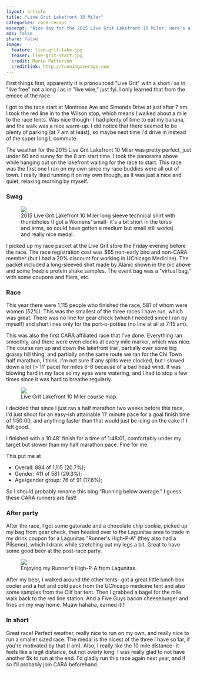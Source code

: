 ```yaml
---
layout: article
title: "Live Grit Lakefront 10 Miler"
categories: race-recaps
excerpt: "Nice day for the 2015 Live Grit Lakefront 10 Miler. Here's a recap."
ads: false
share: false
image:
  feature: live-grit-lake.jpg
  teaser: live-grit-start.jpg
  credit: Maria Patterson
  creditlink: http://runningaverage.com
---
```


First things first, apparently it is pronounced "Live Grit" with a short
*i* as in "live free" not a long *i* as in "live wire," just fyi.  I only learned that from the emcee at the race.
 
I got to the race start at Montrose Ave and Simonds Drive at just after 7 am.  I 
took the red line in to the Wilson stop, which means I walked about a mile to the
race tents.  Was nice though- I had plenty
of time to eat my banana, and the walk was a nice warm-up. I 
did notice that there seemed to be plenty of parking (at 7 am at least), so maybe
next time I'd drive in instead of the super long L commute. 

The weather for the 2015 Live Grit Lakefront 10 Miler was pretty perfect, just 
under 60 and sunny for the 8 am start time.  I took the panorama above while 
hanging out on the lakefront waiting for the race to start.  This race was the 
first one I ran on my own since my race buddies were all out of town.  I really
liked running it on my own though, as it was just a nice and quiet, relaxing morning by myself.  

### Swag

<figure class="half">
        <img src="{{ site.url }}/images/live-grit-swag.jpg">
        <figcaption>2015 Live Grit Lakefront 10 Miler long sleeve technical shirt with thumbholes (I got a Womens' small- it's a bit short in the torso and arms, so could have gotten a medium but small still works) and really nice medal.</figcaption>
</figure>

I picked up my race packet at the Live Grit store the Friday evening before the 
race.  The race registration cost 
was $65 non-early bird and non-CARA member 
(but I had a 20% discount for working in UChicago Medicine).
The packet included a long-sleeved shirt made by Alanic shown in the pic above 
and some freebie protein shake samples.  The event bag was a "virtual bag,"
with some coupons and fliers, etc.
 
### Race
This year there were 1,115 people who finished the race, 581
of whom were women (52%). This was the smallest of the three races I have run,
which was great.  There was no line for gear check (which I needed since I ran
by myself) and short lines only for the port-o-potties (no line at all at 7:15 am).
 
This was also the first CARA affiliated race that I've done.  Everything ran smoothly, and 
there were even clocks at every mile marker, which was nice.
The course ran up and down the lakefront trail, partially over some big grassy hill thing,
and partially on the same route we ran for the Chi Town half marathon, I think.
I'm not sure if any splits were clocked, but I slowed down a lot (> 11' pace) for miles
6-8 because of a bad head wind.  It was blowing hard in my face so my eyes were watering,
and I had to stop a few times since it was hard to breathe regularly.

<figure class="half">
        <img src="{{ site.url }}/images/live-grit-course.jpg">
        <figcaption>Live Grit Lakefront 10 Miler course map.</figcaption>
</figure>

I decided that since I just ran a half marathon two weeks before this race, I'd
just shoot for an easy-ish attainable 11' minute pace for a goal finish time of
1:50:00, and anything faster than that would just be icing on the cake if I felt good.

I finished with a 10:48' finish for a time of 1:48:01, comfortably under my target
but slower than my half marathon pace.  Fine for me.  

This put me at 

* Overall: 884 of 1,115 (20.7%); 
* Gender: 411 of 581 (29.3%); 
* Age/gender group: 76 of 91 (17.6%); 

So I should probably rename this blog "Running below average."
I guess these CARA runners are fast!

### After party
After the race, I got some gatorade and a chocolate chip cookie, 
picked up my bag from gear check, then
headed over to the Lagunitas area to trade in my drink coupon for a 
Lagunitas "Runner's High-P-A" (they also had a Pilsener), 
which I drank while stretching out my legs a bit.  Great to have some
good beer at the post-race party.
  
<figure class="half">
        <img src="{{ site.url }}/images/live-grit-beer.jpg">
        <figcaption>Enjoying my Runner's High-P-A from Lagunitas.</figcaption>
</figure>

After my beer, I walked around the other tents- got a great little lunch box
cooler and a hot and cold pack from the UChicago medicine tent and also some
samples from the Clif bar tent. Then I grabbed a bagel for the mile walk back
to the red line station.  And a Five Guys bacon cheeseburger and fries on my way 
home.  Muaw hahaha, earned it!!!

### In short
Great race!  Perfect weather, really nice to run on my own, and really nice
to run a smaller sized race. The
medal is the nicest of the three I have so far, if you're motivated by that (I am).  Also, 
I really like the 10
mile distance- it feels like a legit distance, but not overly long.  I was
really glad to not have another 5k to run at the end.  I'd gladly run this
race again next year, and if so I'll probably join CARA beforehand. 
